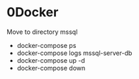 # 0Docker

Move to directory mssql
- docker-compose ps
- docker-compose logs mssql-server-db
- docker-compose up -d
- docker-compose down

